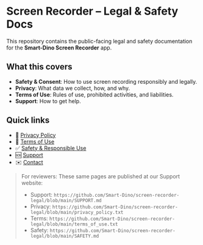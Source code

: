 # Screen Recorder – Legal & Safety Docs

This repository contains the public-facing legal and safety documentation for the **Smart-Dino Screen Recorder** app.

## What this covers
- **Safety & Consent**: How to use screen recording responsibly and legally.
- **Privacy**: What data we collect, how, and why.
- **Terms of Use**: Rules of use, prohibited activities, and liabilities.
- **Support**: How to get help.

## Quick links
- 📄 [Privacy Policy](./privacy_policy.txt)
- 📜 [Terms of Use](./terms_of_use.txt)
- ✅ [Safety & Responsible Use](./SAFETY.md)
- 🆘 [Support](./SUPPORT.md)
- ✉️ [Contact](./CONTACT.md)

> For reviewers: These same pages are published at our Support website:
> - Support: `https://github.com/Smart-Dino/screen-recorder-legal/blob/main/SUPPORT.md`
> - Privacy: `https://github.com/Smart-Dino/screen-recorder-legal/blob/main/privacy_policy.txt`
> - Terms:   `https://github.com/Smart-Dino/screen-recorder-legal/blob/main/terms_of_use.txt`
> - Safety:  `https://github.com/Smart-Dino/screen-recorder-legal/blob/main/SAFETY.md`
